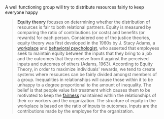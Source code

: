A well functioning group will try to distribute resources fairly to keep everyone happy

> **Equity theory** focuses on determining whether the distribution of resources is fair to both relational partners. Equity is measured by comparing the ratio of contributions (or costs) and benefits (or rewards) for each person. Considered one of the justice theories, equity theory was first developed in the 1960s by J. Stacy Adams, a [workplace](https://en.wikipedia.org/wiki/Workplace_psychology) and [behavioral psychologist](https://en.wikipedia.org/wiki/Behavioral_psychology), who asserted that employees seek to maintain equity between the inputs that they bring to a job and the outcomes that they receive from it against the perceived inputs and outcomes of others (Adams, 1963). According to Equity Theory, in order to maximize individuals' rewards, we tend to create systems where resources can be fairly divided amongst members of a group. Inequalities in relationships will cause those within it to be unhappy to a degree proportional to the amount of inequality. The belief is that people value fair treatment which causes them to be motivated to keep the [fairness](https://en.wikipedia.org/wiki/Justice) maintained within the relationships of their co-workers and the organization. The structure of equity in the workplace is based on the ratio of inputs to outcomes. Inputs are the contributions made by the employee for the organization.